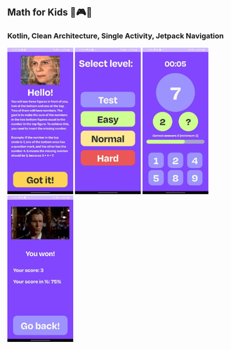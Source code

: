 ## Math for Kids 👶🎮🎲
### Kotlin, Clean Architecture, Single Activity, Jetpack Navigation
<img src="assets/photo_2023-10-29_15-59-44.jpg" alt="" width="150" height="333"> <img src="assets/photo_2023-10-29_15-59-44 (2).jpg" alt="" width="150" height="333"> <img src="assets/photo_2023-10-29_15-59-45.jpg" alt="" width="150" height="333"> <img src="assets/photo_2023-10-29_15-59-45 (2).jpg" alt="" width="150" height="333"> 
